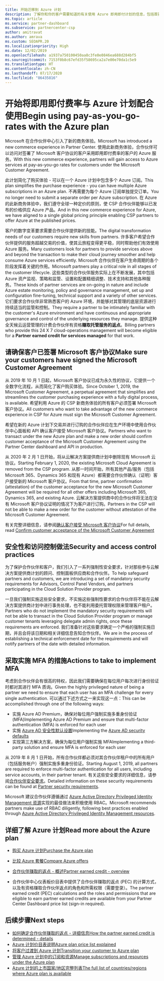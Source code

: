 ```yaml
---
title: 开始迁移到 Azure 计划
description: 了解你和你的客户需要知道的有关使用 Azure 即用即付计划的信息，包括首要步骤、安全预防措施以及入门方式。
ms.topic: article
ms.service: partner-dashboard
ms.subservice: partnercenter-csp
author: amitravat
ms.author: amrava
ms.custom: SEOAPR.20
ms.localizationpriority: High
ms.date: 12/02/2019
ms.openlocfilehash: a1937a750100450aa8c3fe0e0846ea688d284bf5
ms.sourcegitcommit: 7153f0b8c67efd35f58695ca2a7e00e70da1c5e9
ms.translationtype: HT
ms.contentlocale: zh-CN
ms.lasthandoff: 07/17/2020
ms.locfileid: "86435816"
---
```

# <a name="begin-using-pay-as-you-go-rates-with-the-azure-plan"></a><span data-ttu-id="77679-103">开始将即用即付费率与 Azure 计划配合使用</span><span class="sxs-lookup"><span data-stu-id="77679-103">Begin using pay-as-you-go-rates with the Azure plan</span></span>

<span data-ttu-id="77679-104">Microsoft 在合作伙伴中心引入了新的商务体验。</span><span class="sxs-lookup"><span data-stu-id="77679-104">Microsoft has introduced a new commerce experience in Partner Center.</span></span>  <span data-ttu-id="77679-105">使用此新商务体验，合作伙伴可以访问对签署了 Microsoft 客户协议的客户采用即用即付费率的客户的 Azure 服务。</span><span class="sxs-lookup"><span data-stu-id="77679-105">With this new commerce experience, partners will gain access to Azure services at pay-as-you-go rates for customers under the Microsoft Customer Agreement.</span></span>

<span data-ttu-id="77679-106">此计划简化了购买体验 - 可以在一个 Azure 计划中包含多个 Azure 订阅。</span><span class="sxs-lookup"><span data-stu-id="77679-106">This plan simplifies the purchase experience - you can have multiple Azure subscriptions in an Azure plan.</span></span> <span data-ttu-id="77679-107">不再需要为每个 Azure 订阅单独提交订单。</span><span class="sxs-lookup"><span data-stu-id="77679-107">You no longer need to submit a separate order per Azure subscription.</span></span> <span data-ttu-id="77679-108">在 Azure 的此新商务体验中，我们遵守全球一种定价的原则，使 CSP 合作伙伴能够以已发布的价格供应 Azure 产品。</span><span class="sxs-lookup"><span data-stu-id="77679-108">And in this new commerce experience for Azure, we have aligned to a single global pricing principle enabling CSP partners to offer Azure at the published prices.</span></span>

<span data-ttu-id="77679-109">客户的数字变革要求需要合作伙伴提供新的技能。</span><span class="sxs-lookup"><span data-stu-id="77679-109">The digital transformation needs of our customers require new skills from partners.</span></span> <span data-ttu-id="77679-110">许多客户希望合作伙伴提供的服务超越交易的价值，使其云旅程变得更平稳，同时帮助他们有效使用 Azure 服务。</span><span class="sxs-lookup"><span data-stu-id="77679-110">Many customers look for partners to provide services above and beyond the transaction to make their cloud journey smoother and help consume Azure services efficiently.</span></span> <span data-ttu-id="77679-111">Microsoft 合作伙伴在客户生命周期的各个阶段发挥着关键的作用。</span><span class="sxs-lookup"><span data-stu-id="77679-111">Microsoft partners play a critical role in all stages of the customer lifecycle.</span></span> <span data-ttu-id="77679-112">这些类型的合作伙伴服务实际上在不断发展，其中包括 Azure 资产监视、策略和监管、设置和配置精细调整、技术支持和其他各种服务。</span><span class="sxs-lookup"><span data-stu-id="77679-112">These kinds of partner services are on-going in nature and include Azure estate monitoring, policy and governance management, set up and configuration fine-tuning, technical support and a variety of other services.</span></span> <span data-ttu-id="77679-113">它们要求合作伙伴非常熟悉客户的 Azure 环境，并能够对其管理的底层资源进行持续适当的监管和控制。</span><span class="sxs-lookup"><span data-stu-id="77679-113">They require a partner to be intimately familiar with the customer's Azure environment and have continuous and appropriate governance and control of the underlying resources they manage.</span></span> <span data-ttu-id="77679-114">提供这种全天候云运营管理的计费合作伙伴有资格**赚取托管服务的返点**。</span><span class="sxs-lookup"><span data-stu-id="77679-114">Billing partners who provide this 24 X 7 cloud-operations management will become eligible for a **Partner earned credit for services managed** for that work.</span></span>

## <a name="make-sure-your-customers-have-signed-the-microsoft-customer-agreement"></a><span data-ttu-id="77679-115">请确保客户已签署 Microsoft 客户协议</span><span class="sxs-lookup"><span data-stu-id="77679-115">Make sure your customers have signed the Microsoft Customer Agreement</span></span>

<span data-ttu-id="77679-116">从 2019 年 10 月 1 日起，Microsoft 客户协议已成为永久性的协议，它提供一个全数字化流程，从而简化了客户购买体验。</span><span class="sxs-lookup"><span data-stu-id="77679-116">Since October 1, 2019, the Microsoft Customer Agreement, a perpetual agreement that simplifies and streamlines the customer purchasing experience with a fully digital process, is available.</span></span> <span data-ttu-id="77679-117">希望利用 Azure 的 CSP 新商务体验的所有客户必须签署 Microsoft 客户协议。</span><span class="sxs-lookup"><span data-stu-id="77679-117">All customers who want to take advantage of the new commerce experience in CSP for Azure must sign the Microsoft Customer Agreement.</span></span>

<span data-ttu-id="77679-118">希望在新的 Azure 计划下交易并进行订购的合作伙伴应在生产环境中使用合作伙伴中心面板和 API 确认客户接受 Microsoft 客户协议。</span><span class="sxs-lookup"><span data-stu-id="77679-118">Partners who want to transact under the new Azure plan and make a new order should confirm customer acceptance of the Microsoft Customer Agreement using the Partner Center dashboard and API in production.</span></span>

<span data-ttu-id="77679-119">从 2020 年 2 月 1 日开始，将从云解决方案提供商计划中删除现有 Microsoft 云协议。</span><span class="sxs-lookup"><span data-stu-id="77679-119">Starting February 1, 2020, the existing Microsoft Cloud Agreement is removed from the CSP program.</span></span> <span data-ttu-id="77679-120">从那一时间开始，所有其他产品/服务（包括 Microsoft 365、Dynamics 365 和现有 Azure）都需要合作伙伴确认（证明）客户接受新的 Microsoft 客户协议。</span><span class="sxs-lookup"><span data-stu-id="77679-120">From that time, partner confirmation (attestation) of the customer acceptance for the new Microsoft Customer Agreement will be required for all other offers including Microsoft 365, Dynamics 365, and existing Azure.</span></span> <span data-ttu-id="77679-121">云解决方案提供商中的合作伙伴将无法在没有 Microsoft 客户协议证明的情况下为客户进行订购。</span><span class="sxs-lookup"><span data-stu-id="77679-121">Partners in the CSP will not be able to make a new order for the customer without attestation of the Microsoft Customer Agreement.</span></span>

<span data-ttu-id="77679-122">有关完整详细信息，请参阅[确认客户接受 Microsoft 客户协议](confirm-customer-agreement.md)</span><span class="sxs-lookup"><span data-stu-id="77679-122">For full details, read [Confirm customer acceptance of the Microsoft Customer Agreement](confirm-customer-agreement.md)</span></span>

## <a name="security-and-access-control-practices"></a><span data-ttu-id="77679-123">安全性和访问控制做法</span><span class="sxs-lookup"><span data-stu-id="77679-123">Security and access control practices</span></span>

<span data-ttu-id="77679-124">为了保护合作伙伴和客户，我们引入了一系列强制性安全要求，针对那些参与云解决方案提供商计划的顾问、控制面板供应商和合作伙伴。</span><span class="sxs-lookup"><span data-stu-id="77679-124">To help safeguard partners and customers, we are introducing a set of mandatory security requirements for Advisors, Control Panel Vendors, and partners participating in the Cloud Solution Provider program.</span></span>

<span data-ttu-id="77679-125">一旦我们强制实施这些安全要求，不实施这些强制性要求的合作伙伴将不能在云解决方案提供商计划中进行事务处理，也不能利用委托管理权限来管理客户租户。</span><span class="sxs-lookup"><span data-stu-id="77679-125">Partners who do not implement the mandatory security requirements will not be able to transact in the Cloud Solution Provider program or manage customer tenants leveraging delegate admin rights, once these requirements are enforced.</span></span> <span data-ttu-id="77679-126">我们准备针对这些要求确定一个严格的强制实施日期，并且会将该日期和相关详细信息告知合作伙伴。</span><span class="sxs-lookup"><span data-stu-id="77679-126">We are in the process of establishing a technical enforcement date for the requirements and will notify partners of the date with detailed information.</span></span>

## <a name="actions-to-take-to-implement-mfa"></a><span data-ttu-id="77679-127">采取实施 MFA 的措施</span><span class="sxs-lookup"><span data-stu-id="77679-127">Actions to take to implement MFA</span></span>

<span data-ttu-id="77679-128">考虑到合作伙伴会有很高的特权，因此我们需要确保在每位用户每次进行身份验证时都对其进行 MFA 质询。</span><span class="sxs-lookup"><span data-stu-id="77679-128">Given the highly privileged nature of being a partner we need to ensure that each user has an MFA challenge for every single authentication.</span></span> <span data-ttu-id="77679-129">可以通过下述方式之一来实现这一点：</span><span class="sxs-lookup"><span data-stu-id="77679-129">This can be accomplished through one of the following ways:</span></span>

- <span data-ttu-id="77679-130">实施 Azure AD Premium，确保对每位用户强制实施多重身份验证 (MFA)</span><span class="sxs-lookup"><span data-stu-id="77679-130">Implementing Azure AD Premium and ensure that multi-factor authentication (MFA) is enforced for each user</span></span>
- <span data-ttu-id="77679-131">实施 [Azure AD 安全性默认设置](https://docs.microsoft.com/azure/active-directory/conditional-access/concept-conditional-access-security-defaults)</span><span class="sxs-lookup"><span data-stu-id="77679-131">Implementing the [Azure AD security defaults](https://docs.microsoft.com/azure/active-directory/conditional-access/concept-conditional-access-security-defaults)</span></span>
- <span data-ttu-id="77679-132">实现第三方解决方案，确保为每位用户强制实施 MFA</span><span class="sxs-lookup"><span data-stu-id="77679-132">Implementing a third-party solution and ensure MFA is enforced for each user</span></span>

<span data-ttu-id="77679-133">从 2019 年 8 月 1 日开始，所有合作伙伴都必须对其合作伙伴租户中的所有用户（包括服务帐户）强制实施多重身份验证。</span><span class="sxs-lookup"><span data-stu-id="77679-133">Starting August 1, 2019, all partners are required to enforce multi-factor authentication for all users, including service accounts, in their partner tenant.</span></span> <span data-ttu-id="77679-134">有关这些安全要求的详细信息，请参阅[合作伙伴安全要求](https://docs.microsoft.com/partner-center/partner-security-requirements)。</span><span class="sxs-lookup"><span data-stu-id="77679-134">Detailed information on these security requirements can be found at [Partner security requirements](https://docs.microsoft.com/partner-center/partner-security-requirements).</span></span>

<span data-ttu-id="77679-135">Microsoft 建议合作伙伴遵循通过 [Azure Active Directory Privileged Identity Management 资源](https://docs.microsoft.com/azure/active-directory/privileged-identity-management/pim-configure)实现的最佳做法来积极使用 RBAC。</span><span class="sxs-lookup"><span data-stu-id="77679-135">Microsoft recommends partners make use of RBAC diligently, following best practices enabled through [Azure Active Directory Privileged Identity Management resources](https://docs.microsoft.com/azure/active-directory/privileged-identity-management/pim-configure).</span></span>

## <a name="read-more-about-the-azure-plan"></a><span data-ttu-id="77679-136">详细了解 Azure 计划</span><span class="sxs-lookup"><span data-stu-id="77679-136">Read more about the Azure plan</span></span>

- [<span data-ttu-id="77679-137">购买 Azure 计划</span><span class="sxs-lookup"><span data-stu-id="77679-137">Purchase the Azure plan</span></span>](purchase-azure-plan.md)

- [<span data-ttu-id="77679-138">比较 Azure 套餐</span><span class="sxs-lookup"><span data-stu-id="77679-138">Compare Azure offers</span></span>](compare-azure-offers.md)

- [<span data-ttu-id="77679-139">合作伙伴赚取的返点 - 概述</span><span class="sxs-lookup"><span data-stu-id="77679-139">Partner earned credit - overview</span></span>](partner-earned-credit.md)

- <span data-ttu-id="77679-140">合作伙伴中心仪表板价目表中提供了合作伙伴赚取的返点 (PEC) 的计算方式，以及有资格赚取合作伙伴返点的角色和所需权限（需要登录）。</span><span class="sxs-lookup"><span data-stu-id="77679-140">The partner earned credit (PEC) calculations and the roles and permissions that are eligible to earn partner earned credits are available from your Partner Center Dashboard price list (sign-in required).</span></span>

## <a name="next-steps"></a><span data-ttu-id="77679-141">后续步骤</span><span class="sxs-lookup"><span data-stu-id="77679-141">Next steps</span></span> 

- [<span data-ttu-id="77679-142">如何确定合作伙伴赚取的返点 - 详细信息</span><span class="sxs-lookup"><span data-stu-id="77679-142">How the partner earned credit is determined - details</span></span>](partner-earned-credit-explanation.md)
- [<span data-ttu-id="77679-143">Azure 计划价目表说明</span><span class="sxs-lookup"><span data-stu-id="77679-143">Azure plan price list explained</span></span>](azure-plan-price-list.md)
- [<span data-ttu-id="77679-144">将客户过渡到 Azure 计划</span><span class="sxs-lookup"><span data-stu-id="77679-144">Transition your customer to Azure plan</span></span>](azure-plan-transition.md)
- [<span data-ttu-id="77679-145">管理 Azure 计划中的订阅和资源</span><span class="sxs-lookup"><span data-stu-id="77679-145">Manage subscriptions and resources under the Azure plan</span></span>](azure-plan-manage.md)
- [<span data-ttu-id="77679-146">Azure 计划的上市国家/地区完整列表</span><span class="sxs-lookup"><span data-stu-id="77679-146">The full list of countries/regions where Azure plan is available</span></span>](https://query.prod.cms.rt.microsoft.com/cms/api/am/binary/RE3QN0x)
